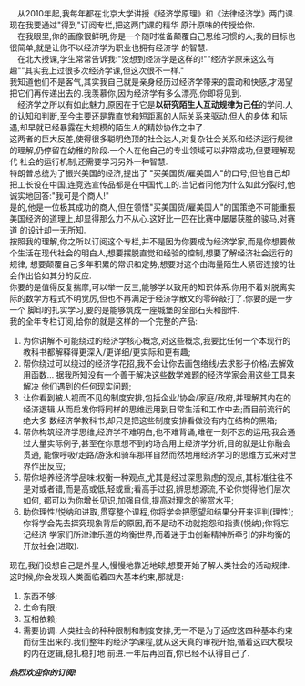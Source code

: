 &emsp;从2010年起,我每年都在北京大学讲授《经济学原理》和《法律经济学》两门课.现在我要通过"得到"订阅专栏,把这两门课的精华 原汁原味的传授给你.<br>
&emsp;在我眼里,你的画像很鲜明,你是一个随时准备颠覆自己思维习惯的人;我的目标也很简单,就是让你不以经济学为职业也拥有经济学 的智慧.<br>
&emsp;在北大授课,学生常常告诉我:"没想到经济学是这样的!""经济学原来这么有趣""其实我上过很多次经济学课,但这次很不一样."<br>
我知道他们不是客气,其实我自己就是亲身经历过经济学带来的震动和快感,才渴望把它们再传递出去的.我羡慕你,因为经济学有多么漂亮,你即将见到.<br>
&emsp;经济学之所以有如此魅力,原因在于它是**以研究陌生人互动规律为己任**的学问.人的认知和判断,至今主要还是靠直觉和短距离的人际关系来驱动.但人的身体
和际遇,却早就已经暴露在大规模的陌生人的精妙协作之中了.<br>
这两者的巨大反差,使得很多聪明绝顶的社会达人,对复杂社会关系和经济运行规律的理解,仍停留在幼稚的阶段.一个人在他自己的专业领域可以非常成功,但要理解现代
社会的运行机制,还需要学习另外一种智慧.<br>
特朗普总统为了振兴美国的经济,提出了 "买美国货/雇美国人"的口号,但他自己却把工长设在中国,连竞选宣传品都是在中国代工的.当记者问他为什么如此分裂时,他
诚实地回答:"我可是个商人!"<br>
是的,他是一位极其成功的商人,但在领悟"买美国货/雇美国人"的国策绝不可能重振美国经济的道理上,却显得那么力不从心.这好比一匹在比赛中屡屡获胜的骏马,对赛道
的设计却一无所知.<br>
按照我的理解,你之所以订阅这个专栏,并不是因为你要成为经济学家,而是你想要做个生活在现代社会的明白人,想要摆脱直觉和经验的控制,想要了解经济社会运行的规律,
想要颠覆自己多年积累的常识和定势,想要对这个由海量陌生人紧密连接的社会作出恰如其分的反应.<br>
你要的是值得反复揣摩,可以举一反三,能够学以致用的知识体系.你用不着对脱离实际的数学方程式不明觉厉,但也不再满足于经济学散文的零碎敲打了.你要的是一步一个
脚印的扎实学习,要的是能够筑成一座城堡的全部石头和部件.<br>
我的全年专栏订阅,给你的就是这样的一个完整的产品:<br>
1. 为你讲解不可能绕过的经济学核心概念,对这些概念,我要比任何一个本现行的教科书都解释得更深入/更详细/更实际和更有趣;
2. 帮你绕过可以绕过的经济学花招,我不会让你去画包络线/去求影子价格/去解效用函数... 据我所知没有一个善于解决这些数学难题的经济学家会用这些工具来解决
他们遇到的任何现实问题;
3. 让你看到被人视而不见的制度安排,包括企业/协会/家庭/政府,并理解其内在的经济逻辑,从而启发你将同样的思维运用到日常生活和工作中去;而目前流行的绝大多
数经济学教科书,却只是把这些制度安排看做没有内在结构的黑箱;
4. 帮你构筑经济学思维,经济学不难明白,也不难背诵,难在一刻不忘的运用;我会通过大量实际例子,甚至在你意想不到的场合用上经济学分析,目的就是让你融会贯通,
能像呼吸/走路/游泳和骑车那样自然而然地用经济学习的思维方式来对世界作出反应;
5. 帮你培养经济学品味:权衡一种观点,尤其是经过深思熟虑的观点,其标准往往不是对或者错,而是高或低,轻或重;看高手过招,辨思想源流,不论你觉得他们层次如何,
都可以为你增长见识,加强自信,提高对理念的鉴赏水平;
6. 助你理性/悦纳和进取,贯穿整个课程,你将学会把愿望和结果分开来评判(理性);你将学会先去探究现象背后的原因,而不是动不动就抱怨和指责(悦纳);你将忘记经济
学家们所津津乐道的均衡世界,而着迷于由创新精神所牵引的非均衡的开放社会(进取).<br>

现在,我们设想自己是外星人,慢慢地靠近地球,想要开始了解人类社会的活动规律.这时候,你会发现人类面临着四大基本约束,那就是:<br>
1. 东西不够;
2. 生命有限;
3. 互相依赖;
4. 需要协调.
人类社会的种种限制和制度安排,无一不是为了适应这四种基本约束而衍生出来的.我们整年的经济学课程,就从这天真的审视开始,循着这四大模块的内在逻辑,稳扎稳打地
前进.一年后再回首,你已经不认得自己了.<br>

**_热烈欢迎你的订阅!_**

